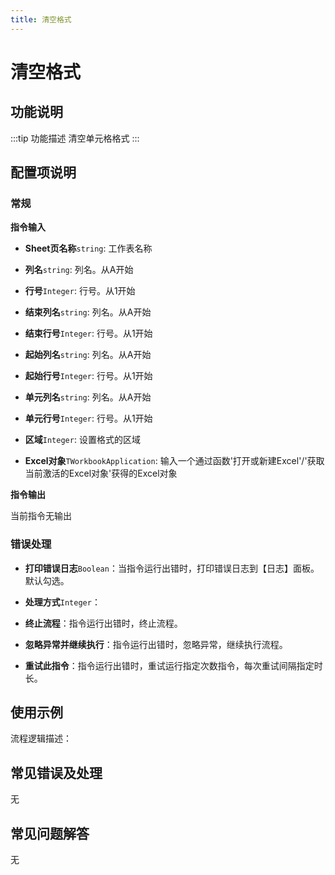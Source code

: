 ```yaml
---
title: 清空格式
---
```


# 清空格式

## 功能说明

:::tip 功能描述
清空单元格格式
:::

## 配置项说明

### 常规

**指令输入**

- **Sheet页名称**`string`: 工作表名称

- **列名**`string`: 列名。从A开始

- **行号**`Integer`: 行号。从1开始

- **结束列名**`string`: 列名。从A开始

- **结束行号**`Integer`: 行号。从1开始

- **起始列名**`string`: 列名。从A开始

- **起始行号**`Integer`: 行号。从1开始

- **单元列名**`string`: 列名。从A开始

- **单元行号**`Integer`: 行号。从1开始

- **区域**`Integer`: 设置格式的区域

- **Excel对象**`TWorkbookApplication`: 输入一个通过函数'打开或新建Excel'/'获取当前激活的Excel对象'获得的Excel对象


**指令输出**

当前指令无输出

### 错误处理

- **打印错误日志**`Boolean`：当指令运行出错时，打印错误日志到【日志】面板。默认勾选。

- **处理方式**`Integer`：

 - **终止流程**：指令运行出错时，终止流程。

 - **忽略异常并继续执行**：指令运行出错时，忽略异常，继续执行流程。

 - **重试此指令**：指令运行出错时，重试运行指定次数指令，每次重试间隔指定时长。

## 使用示例

流程逻辑描述：

## 常见错误及处理

无

## 常见问题解答

无

